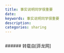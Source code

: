 ```yaml
---
title: 事实说明同学很重要
date: 
keywords: 事实说明同学很重要
description: 
categories: sharing
---
```

<td class="t_f" id="postmessage_1257999">

<img alt="" border="0" class="zoom" data-cf-modified-0bf4f808a0bd115a8a8d0fa9-="" file="http://www.flw.ph/data/appbyme/upload/image/201804/16/A7T8wdhhT2oB.jpg" id="aimg_tl9Go" lazyloadthumb="1" onclick="" onmouseover="" src="http://www.flw.ph/data/appbyme/upload/image/201804/16/A7T8wdhhT2oB.jpg"/><br/>
</td>
###### 转载自[菲龙网]